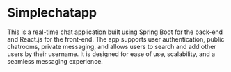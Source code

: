 # Simplechatapp
This is a real-time chat application built using Spring Boot for the back-end and React.js for the front-end. The app supports user authentication, public chatrooms, private messaging, and allows users to search and add other users by their username. It is designed for ease of use, scalability, and a seamless messaging experience.
